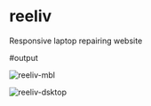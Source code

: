 # reeliv
Responsive laptop repairing website 

#output

![reeliv-mbl](https://github.com/rupjyoti239-dev/reeliv/assets/65494066/066fd247-9650-43f6-b58d-72c83a0ffb68)


![reeliv-dsktop](https://github.com/rupjyoti239-dev/reeliv/assets/65494066/05e0184a-29c5-4760-a8e6-9325feab3811)
